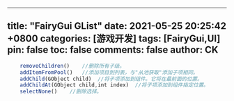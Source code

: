 ---
title: "FairyGui GList"
date: 2021-05-25 20:25:42 +0800
categories: [游戏开发]
tags: [FairyGui,UI]
pin: false
toc: false
comments: false
author: CK
------

```js
	removeChildren()    //删除所有子级。
    addItemFromPool()   //添加项目到列表，与"从池获取"添加子项相同。
    addChild(GObject child)  //将子项添加到组件。它将在最前面的位置。
    addChildAt(GObject child,int index)  //将子项添加到组件指定位置。
    selectNone()    //删除选择。
```

